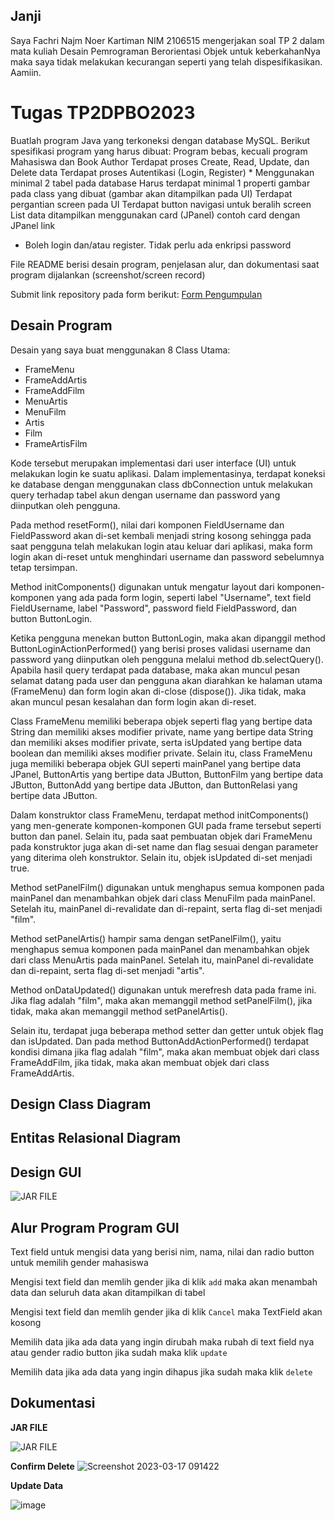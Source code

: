 ## Janji
Saya Fachri Najm Noer Kartiman NIM 2106515 mengerjakan soal TP 2
dalam mata kuliah Desain Pemrograman Berorientasi Objek untuk keberkahanNya
maka saya tidak melakukan kecurangan seperti yang telah dispesifikasikan.
Aamiin.

# Tugas TP2DPBO2023
Buatlah program Java yang terkoneksi dengan database MySQL. Berikut spesifikasi program yang harus dibuat:
Program bebas, kecuali program Mahasiswa dan Book Author
Terdapat proses Create, Read, Update, dan Delete data
Terdapat proses Autentikasi (Login, Register) *
Menggunakan minimal 2 tabel pada database
Harus terdapat minimal 1 properti gambar pada class yang dibuat (gambar akan ditampilkan pada UI)
Terdapat pergantian screen pada UI
Terdapat button navigasi untuk beralih screen
List data ditampilkan menggunakan card (JPanel)
contoh card dengan JPanel link
* Boleh login dan/atau register. Tidak perlu ada enkripsi password


File README berisi desain program, penjelasan alur, dan dokumentasi saat program dijalankan (screenshot/screen record)

Submit link repository pada form berikut: [Form Pengumpulan](https://forms.gle/rvb1hKxbQVuYNbhKA) 

## Desain Program
Desain yang saya buat menggunakan 8 Class Utama:
* FrameMenu
* FrameAddArtis
* FrameAddFilm
* MenuArtis
* MenuFilm
* Artis
* Film
* FrameArtisFilm


Kode tersebut merupakan implementasi dari user interface (UI) untuk melakukan login ke suatu aplikasi. Dalam implementasinya, terdapat koneksi ke database dengan menggunakan class dbConnection untuk melakukan query terhadap tabel akun dengan username dan password yang diinputkan oleh pengguna.

Pada method resetForm(), nilai dari komponen FieldUsername dan FieldPassword akan di-set kembali menjadi string kosong sehingga pada saat pengguna telah melakukan login atau keluar dari aplikasi, maka form login akan di-reset untuk menghindari username dan password sebelumnya tetap tersimpan.

Method initComponents() digunakan untuk mengatur layout dari komponen-komponen yang ada pada form login, seperti label "Username", text field FieldUsername, label "Password", password field FieldPassword, dan button ButtonLogin.

Ketika pengguna menekan button ButtonLogin, maka akan dipanggil method ButtonLoginActionPerformed() yang berisi proses validasi username dan password yang diinputkan oleh pengguna melalui method db.selectQuery(). Apabila hasil query terdapat pada database, maka akan muncul pesan selamat datang pada user dan pengguna akan diarahkan ke halaman utama (FrameMenu) dan form login akan di-close (dispose()). Jika tidak, maka akan muncul pesan kesalahan dan form login akan di-reset.

Class FrameMenu memiliki beberapa objek seperti flag yang bertipe data String dan memiliki akses modifier private, name yang bertipe data String dan memiliki akses modifier private, serta isUpdated yang bertipe data boolean dan memiliki akses modifier private. Selain itu, class FrameMenu juga memiliki beberapa objek GUI seperti mainPanel yang bertipe data JPanel, ButtonArtis yang bertipe data JButton, ButtonFilm yang bertipe data JButton, ButtonAdd yang bertipe data JButton, dan ButtonRelasi yang bertipe data JButton.

Dalam konstruktor class FrameMenu, terdapat method initComponents() yang men-generate komponen-komponen GUI pada frame tersebut seperti button dan panel. Selain itu, pada saat pembuatan objek dari FrameMenu pada konstruktor juga akan di-set name dan flag sesuai dengan parameter yang diterima oleh konstruktor. Selain itu, objek isUpdated di-set menjadi true.

Method setPanelFilm() digunakan untuk menghapus semua komponen pada mainPanel dan menambahkan objek dari class MenuFilm pada mainPanel. Setelah itu, mainPanel di-revalidate dan di-repaint, serta flag di-set menjadi "film".

Method setPanelArtis() hampir sama dengan setPanelFilm(), yaitu menghapus semua komponen pada mainPanel dan menambahkan objek dari class MenuArtis pada mainPanel. Setelah itu, mainPanel di-revalidate dan di-repaint, serta flag di-set menjadi "artis".

Method onDataUpdated() digunakan untuk merefresh data pada frame ini. Jika flag adalah "film", maka akan memanggil method setPanelFilm(), jika tidak, maka akan memanggil method setPanelArtis().

Selain itu, terdapat juga beberapa method setter dan getter untuk objek flag dan isUpdated. Dan pada method ButtonAddActionPerformed() terdapat kondisi dimana jika flag adalah "film", maka akan membuat objek dari class FrameAddFilm, jika tidak, maka akan membuat objek dari class FrameAddArtis.
## Design Class Diagram

## Entitas Relasional Diagram

## Design GUI
![JAR FILE](design.png)

## Alur Program Program GUI

Text field untuk mengisi data yang berisi nim, nama, nilai dan radio button untuk memilih gender mahasiswa

Mengisi text field dan memlih gender jika di klik `add` maka akan menambah data dan seluruh data akan ditampilkan di tabel

Mengisi text field dan memlih gender jika di klik `Cancel` maka TextField akan kosong

Memilih data jika ada data yang ingin dirubah maka rubah di text field nya atau gender radio button jika sudah maka klik `update`

Memilih data jika ada data yang ingin dihapus jika sudah maka klik `delete`

## Dokumentasi
**JAR FILE**

![JAR FILE](jar-file.png)

**Confirm Delete**
![Screenshot 2023-03-17 091422](https://user-images.githubusercontent.com/92314386/225795247-c63588f5-dc34-4781-9fc3-ee32bde74b70.png)

**Update Data**

![image](https://user-images.githubusercontent.com/92314386/225795139-feaef12f-4d59-4941-a108-e91bc4f8921e.png)

